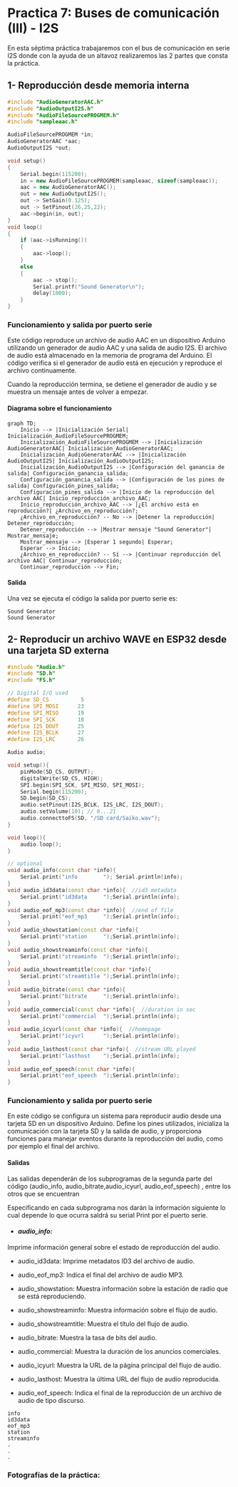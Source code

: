 # Practica 7: Buses de comunicación (III) - I2S

En esta séptima práctica trabajaremos con el bus de comunicación en serie I2S donde con la ayuda de un altavoz realizaremos las 2 partes que consta la práctica.

## 1- Reproducción desde memoria interna

```c++
#include "AudioGeneratorAAC.h"
#include "AudioOutputI2S.h"
#include "AudioFileSourcePROGMEM.h"
#include "sampleaac.h"

AudioFileSourcePROGMEM *in;
AudioGeneratorAAC *aac;
AudioOutputI2S *out;

void setup()
{
    Serial.begin(115200);
    in = new AudioFileSourcePROGMEM(sampleaac, sizeof(sampleaac));
    aac = new AudioGeneratorAAC();
    out = new AudioOutputI2S();
    out -> SetGain(0.125);
    out -> SetPinout(26,25,22);
    aac->begin(in, out);
}
void loop()
{
    if (aac->isRunning()) 
    {
        aac->loop();
    } 
    else 
    {
        aac -> stop();
        Serial.printf("Sound Generator\n");
        delay(1000);
    }
}
```

### Funcionamiento y salida por puerto serie 

Este código reproduce un archivo de audio AAC en un dispositivo Arduino utilizando un generador de audio AAC y una salida de audio I2S. 
El archivo de audio está almacenado en la memoria de programa del Arduino. El código verifica si el generador de audio está en ejecución y reproduce el archivo continuamente.

Cuando la reproducción termina, se detiene el generador de audio y se muestra un mensaje antes de volver a empezar.

#### Diagrama sobre el funcionamiento

```mermaid
graph TD;
    Inicio --> |Inicialización Serial| Inicialización_AudioFileSourcePROGMEM;
    Inicialización_AudioFileSourcePROGMEM --> |Inicialización AudioGeneratorAAC| Inicialización_AudioGeneratorAAC;
    Inicialización_AudioGeneratorAAC --> |Inicialización AudioOutputI2S| Inicialización_AudioOutputI2S;
    Inicialización_AudioOutputI2S --> |Configuración del ganancia de salida| Configuración_ganancia_salida;
    Configuración_ganancia_salida --> |Configuración de los pines de salida| Configuración_pines_salida;
    Configuración_pines_salida --> |Inicio de la reproducción del archivo AAC| Inicio_reproducción_archivo_AAC;
    Inicio_reproducción_archivo_AAC --> |¿El archivo está en reproducción?| ¿Archivo_en_reproducción?;
    ¿Archivo_en_reproducción? -- No --> |Detener la reproducción| Detener_reproducción;
    Detener_reproducción --> |Mostrar mensaje "Sound Generator"| Mostrar_mensaje;
    Mostrar_mensaje --> |Esperar 1 segundo| Esperar;
    Esperar --> Inicio;
    ¿Archivo_en_reproducción? -- Sí --> |Continuar reproducción del archivo AAC| Continuar_reproducción;
    Continuar_reproducción --> Fin;
```

#### Salida

Una vez se ejecuta el código la salida por puerto serie es: 

```
Sound Generator
Sound Generator

```

## 2- Reproducir un archivo WAVE en ESP32 desde una tarjeta SD externa

```c++
#include "Audio.h"
#include "SD.h"
#include "FS.h"

// Digital I/O used
#define SD_CS          5
#define SPI_MOSI      23
#define SPI_MISO      19
#define SPI_SCK       18
#define I2S_DOUT      25
#define I2S_BCLK      27
#define I2S_LRC       26

Audio audio;

void setup(){
    pinMode(SD_CS, OUTPUT);
    digitalWrite(SD_CS, HIGH);
    SPI.begin(SPI_SCK, SPI_MISO, SPI_MOSI);
    Serial.begin(115200);
    SD.begin(SD_CS);
    audio.setPinout(I2S_BCLK, I2S_LRC, I2S_DOUT);
    audio.setVolume(10); // 0...21
    audio.connecttoFS(SD, "/SD card/Saiko.wav");
}

void loop(){
    audio.loop();
}

// optional
void audio_info(const char *info){
    Serial.print("info        "); Serial.println(info);
}
void audio_id3data(const char *info){  //id3 metadata
    Serial.print("id3data     ");Serial.println(info);
}
void audio_eof_mp3(const char *info){  //end of file
    Serial.print("eof_mp3     ");Serial.println(info);
}
void audio_showstation(const char *info){
    Serial.print("station     ");Serial.println(info);
}
void audio_showstreaminfo(const char *info){
    Serial.print("streaminfo  ");Serial.println(info);
}
void audio_showstreamtitle(const char *info){
    Serial.print("streamtitle ");Serial.println(info);
}
void audio_bitrate(const char *info){
    Serial.print("bitrate     ");Serial.println(info);
}
void audio_commercial(const char *info){  //duration in sec
    Serial.print("commercial  ");Serial.println(info);
}
void audio_icyurl(const char *info){  //homepage
    Serial.print("icyurl      ");Serial.println(info);
}
void audio_lasthost(const char *info){  //stream URL played
    Serial.print("lasthost    ");Serial.println(info);
}
void audio_eof_speech(const char *info){
    Serial.print("eof_speech  ");Serial.println(info);
}
```

### Funcionamiento y salida por puerto serie 

En este código se configura un sistema para reproducir audio desde una tarjeta SD en un dispositivo Arduino. 
Define los pines utilizados, inicializa la comunicación con la tarjeta SD y la salida de audio, y proporciona funciones para manejar eventos durante la reproducción del audio, como por ejemplo el final del archivo.


#### Salidas

Las salidas dependerán de los subprogramas de la segunda parte del código (audio_info, audio_bitrate,audio_icyurl, audio_eof_speech) , entre los otros que se encuentran 

Especificando en cada subprograma nos darán la información siguiente lo cual depende lo que ocurra saldrá su serial Print por el puerto serie.

 - #### *audio_info:* 
Imprime información general sobre el estado de reproducción del audio.

 - audio_id3data: Imprime metadatos ID3 del archivo de audio.

 - audio_eof_mp3: Indica el final del archivo de audio MP3.

 - audio_showstation: Muestra información sobre la estación de radio que se está reproduciendo.

 - audio_showstreaminfo: Muestra información sobre el flujo de audio.

 - audio_showstreamtitle: Muestra el título del flujo de audio.

 - audio_bitrate: Muestra la tasa de bits del audio.

 - audio_commercial: Muestra la duración de los anuncios comerciales.

 - audio_icyurl: Muestra la URL de la página principal del flujo de audio.

 - audio_lasthost: Muestra la última URL del flujo de audio reproducida.

 - audio_eof_speech: Indica el final de la reproducción de un archivo de audio de tipo discurso.

```
info
id3data
eof_mp3
station
streaminfo
.
.
.
```

### Fotografías de la práctica: 